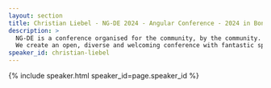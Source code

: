 ```yaml
---
layout: section
title: Christian Liebel - NG-DE 2024 - Angular Conference - 2024 in Bonn
description: >
  NG-DE is a conference organised for the community, by the community.
  We create an open, diverse and welcoming conference with fantastic speakers and a warm and friendly environment. 
speaker_id: christian-liebel
---
```


{% include speaker.html speaker_id=page.speaker_id %}
